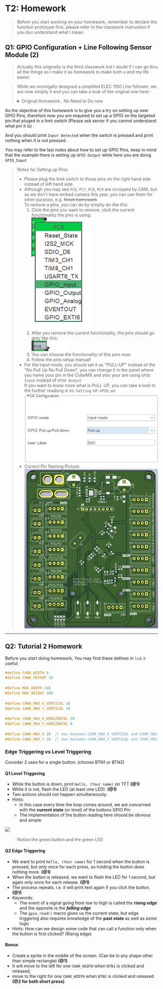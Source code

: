 # T2: Homework

> Before you start working on your homework, remember to declare the function prototype first, please refer to the classwork instruction if you dun understand what I mean.

## Q1: GPIO Configuration + Line Following Sensor Module (2)

> Actually this originally is the third classwork but I doubt if I can go thru all the things so I make it as homework to make both u and my life easier.

> While we oroinigally designed a simplifed ELEC 1100 Line follower, we are now simpily it and you can take a look of the original one here:
> <details>
> <Summary>Original Homework , No Need to Do now</Summary>
> So while we have covered you with the Pneumatic Valve as an usage of external GPIO, we designed this homework to introduce you about Line Following Sensor. Line Following Sensors commonly have two 'bulb', one to emit infrared rays (so I may say that is an IR Sensor) and another one used to received how many rays have been reflected to recognize black and white surface.
>
> In your RDC, one of the robot you need to make would to fully auto to get something and then come back, and for the ease of you guys, we have draw lines to guide you from the starting point towards the end. Thus this task is give you a very very very brief idea how can you utilize the line.
>
> In the board for this homework, you should find two Line Following Sensor connected in **PA15** and **PB15** respectively, and denote **PA15** as Left Sensor and **PB15** as Right Sensor. In this Homework, you are suppose to simulate a Line Following Robot with only 2 sensors. The requirement are as follow:
>
>- When both of your Line Following Sensor detect white, print `Go Straight!!!` (1)
>- When the Left Sensor detect black, print `Turn Left` (1)
>- When the Right Sensor detect black, print `Turn Right` (1)
>- When both Sensor detect black, print `Stop!` (1)
>
>Please ask Seniors for board for this task specifically as we don't have enough Line Following Sensor right now. And if you don't have the Black Line with you, just use your hand the block the 'bulb' of the sensors.
>
>Since we don't have enough Line Following Sensor, some of you might receive limit switches(it works like a button). We will treat Limit switch pressed = Line Following sensor detect black
> </details>


As the objective of this homework is to give you a try on setting up new GPIO Pins, therefore now you are required to set up a GPIO on the targeted pin that pluged in a limit switch (Please ask senior if you cannot understand what pin it is)

And you should print `Input Detected` when the switch is pressed and print nothing when it is not pressed.

You may refer to the last notes about how to set up GPIO Pins, keep in mind that the example there is setting up `GPIO Output` while here you are doing `GPIO_Input`


>Notes for Setting up Pins:
>- Please plug the limit switch to those pins on the right hand side instead of left hand side.
>- Although you may see `PC6`, `PC7`, `PC8`, `PC9` are occiuped by CAM, but as we don't have embed camera this year, you can use them for other purpose, e.g. ~~finish homework~~\
>  To remove a pins, you can do by simpily do like this
>   1. Click the pins you want to remove, click the current functionality the pins is using:\
>      ![](./image/remove_pin_1.png)
>   2. After you remove the current functionality, the pins should go grey like this:\
>      ![](./image/remove_pin_2.png) 
>   3. You can choose the functionality of this pins now:
>   4. Follow the pins setup manual!
>- For the input mode, you should set it as "PULL-UP" instead of the "No Pull Up No Pull Down", you can change it in the panel where you name your pin in the CubeMX and also your are using `GPIO Input` instead of `GPIO Output` \
If you want to know more what is PULL UP, you can take a look to the further readong in `05-Setting-UP-GPIO.md`
>  ![](./image/PC6%20Config.png)
>- Correct Pin Naming Picture:
>  ![](./image/Mainboard_pin.jpg)
---

## Q2: Tutorial 2 Homework

Before you start doing homework, You may find these defines in `lcd.h` useful:

```c
#define CHAR_WIDTH 8
#define CHAR_HEIGHT 16

#define MAX_WIDTH 128
#define MAX_HEIGHT 160

#define CHAR_MAX_X_VERTICAL 16
#define CHAR_MAX_Y_VERTICAL 10

#define CHAR_MAX_X_HORIZONTAL 20
#define CHAR_MAX_Y_HORIZONTAL 8

#define CHAR_MAX_X 20  // max between CHAR_MAX_X_VERTICAL and CHAR_MAX_X_HORIZONTAL
#define CHAR_MAX_Y 10  // max between CHAR_MAX_Y_VERTICAL and CHAR_MAX_Y_HORIZONTAL
```

### **Edge Triggering vs Level Triggering**

Consider 2 uses for a single button: (choose BTN1 or BTN2)

#### **Q1 Level Triggering**

- While the button is down, print `Hello, (Your name)` on TFT **(@1)**
- While it is not, flash the LED (at least one LED). **(@1)**
- Two actions should not happen simultaneously.
- Hints:
  - In this case every time the loop comes around, we are concerned with the **current state** (or level) of the buttons GPIO Pin
  - The implementation of the button reading here should be obvious and simple

![](https://i.imgur.com/qSrTmjr.gif)&#x20;

> Notice the green button and the green LED

#### **Q2 Edge Triggering**

- We want to print `Hello, (Your name)` for 1 second when the button is pressed, but only once for each press, so holding the button does nothing more. **(@1)**
- When the button is released, we want to flash the LED for 1 second, but again only once for each release. **(@1)**
- The process repeats. i.e. it will print text again if you click the button. **(@1)**
- Keywords:
  - The event of a signal going from low to high is called the _**rising edge**_ and the opposite is the _**falling edge**_
  - The `gpio_read()` macro gives us the current state, but edge triggering also requires knowledge of the **past state** as well as some logic
- Hints: How can we design some code that can call a function _only_ when the button is first clicked? (Rising edge)

#### **Bonus**

- Create a sprite in the middle of the screen. (Can be in any shape other than simple rectangle) **(@1)**
- It will move to the left for one `CHAR_WIDTH` when `BTN1` is clicked and released,
- move to the right for one `CHAR_WIDTH` when `BTN2` is clicked and released. **(@2 for both short press)**
